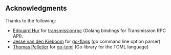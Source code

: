 ## Acknowledgments

Thanks to the following:

* [Edouard Hur](https://github.com/hekmon) for [transmissionrpc](https://github.com/hekmon/transmissionrpc) (Golang bindings for Transmission RPC API).
* [Jesse van den Kieboom](https://github.com/jessevdk/go-flags) for [go-flags](https://github.com/jessevdk/go-flags) (go command line option parser)
* [Thomas Pelletier](https://github.com/pelletier) for [go-toml](https://github.com/pelletier/go-toml) (Go library for the TOML language)

